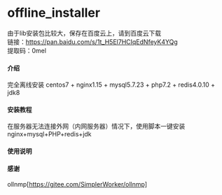 # offline_installer

由于lib安装包比较大，保存在百度云上，请到百度云下载  
链接：https://pan.baidu.com/s/1t_H5El7HCIqEdNfeyK4YQg   
提取码：0mel   



#### 介绍
完全离线安装   centos7 + nginx1.15 + mysql5.7.23 + php7.2 + redis4.0.10 + jdk8


#### 安装教程

在服务器无法连接外网（内网服务器）情况下，使用脚本一键安装nginx+mysql+PHP+redis+jdk

#### 使用说明


#### 感谢

ollnmp[https://gitee.com/SimplerWorker/ollnmp]



